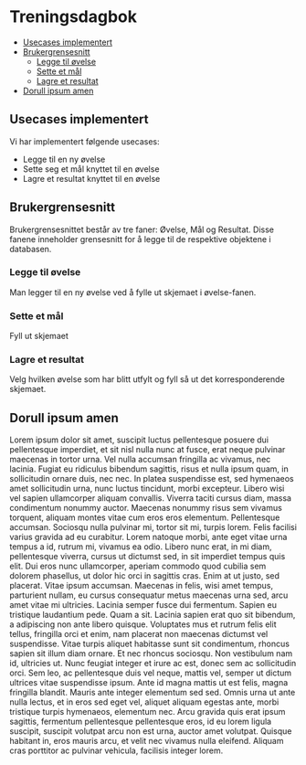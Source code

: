 # Treningsdagbok

- [Usecases implementert](#usecases-implementert)
- [Brukergrensesnitt](#brukergrensesnitt)
  * [Legge til øvelse](#legge-til-øvelse)
  * [Sette et mål](#sette-et-mål)
  * [Lagre et resultat](#lagre-et-resultat)
- [Dorull ipsum amen](#dorull-ipsum-amen)

## Usecases implementert

Vi har implementert følgende usecases:
 - Legge til en ny øvelse
 - Sette seg et mål knyttet til en øvelse
 - Lagre et resultat knyttet til en øvelse

## Brukergrensesnitt

Brukergrensesnittet består av tre faner: Øvelse, Mål og Resultat. Disse fanene inneholder grensesnitt for å legge til de respektive objektene i databasen.

### Legge til øvelse

Man legger til en ny øvelse ved å fylle ut skjemaet i øvelse-fanen.

### Sette et mål

Fyll ut skjemaet

### Lagre et resultat

Velg hvilken øvelse som har blitt utfylt og fyll så ut det korresponderende skjemaet.

## Dorull ipsum amen

Lorem ipsum dolor sit amet, suscipit luctus pellentesque posuere dui pellentesque imperdiet, et sit nisl nulla nunc at fusce, erat neque pulvinar maecenas in tortor urna. Vel nulla accumsan fringilla ac vivamus, nec lacinia. Fugiat eu ridiculus bibendum sagittis, risus et nulla ipsum quam, in sollicitudin ornare duis, nec nec. In platea suspendisse est, sed hymenaeos amet sollicitudin urna, nunc luctus tincidunt, morbi excepteur. Libero wisi vel sapien ullamcorper aliquam convallis. Viverra taciti cursus diam, massa condimentum nonummy auctor. Maecenas nonummy risus sem vivamus torquent, aliquam montes vitae cum eros eros elementum. Pellentesque accumsan. Sociosqu nulla pulvinar mi, tortor sit mi, turpis lorem.
Felis facilisi varius gravida ad eu curabitur. Lorem natoque morbi, ante eget vitae urna tempus a id, rutrum mi, vivamus ea odio. Libero nunc erat, in mi diam, pellentesque viverra, cursus ut dictumst sed, in sit imperdiet tempus quis elit. Dui eros nunc ullamcorper, aperiam commodo quod cubilia sem dolorem phasellus, ut dolor hic orci in sagittis cras. Enim at ut justo, sed placerat. Vitae ipsum accumsan. Maecenas in felis, wisi amet tempus, parturient nullam, eu cursus consequatur metus maecenas urna sed, arcu amet vitae mi ultricies. Lacinia semper fusce dui fermentum. Sapien eu tristique laudantium pede. Quam a sit.
Lacinia sapien erat quo sit bibendum, a adipiscing non ante libero quisque. Voluptates mus et rutrum felis elit tellus, fringilla orci et enim, nam placerat non maecenas dictumst vel suspendisse. Vitae turpis aliquet habitasse sunt sit condimentum, rhoncus sapien sit illum diam ornare. Et nec rhoncus sociosqu. Non vestibulum nam id, ultricies ut. Nunc feugiat integer et irure ac est, donec sem ac sollicitudin orci.
Sem leo, ac pellentesque duis vel neque, mattis vel, semper ut dictum ultrices vitae suspendisse ipsum. Ante id magna mattis ut est felis, magna fringilla blandit. Mauris ante integer elementum sed sed. Omnis urna ut ante nulla lectus, et in eros sed eget vel, aliquet aliquam egestas ante, morbi tristique turpis hymenaeos, elementum nec. Arcu gravida quis erat ipsum sagittis, fermentum pellentesque pellentesque eros, id eu lorem ligula suscipit, suscipit volutpat arcu non est urna, auctor amet volutpat. Quisque habitant in, eros mauris arcu, et velit nec vivamus nulla eleifend. Aliquam cras porttitor ac pulvinar vehicula, facilisis integer lorem.
